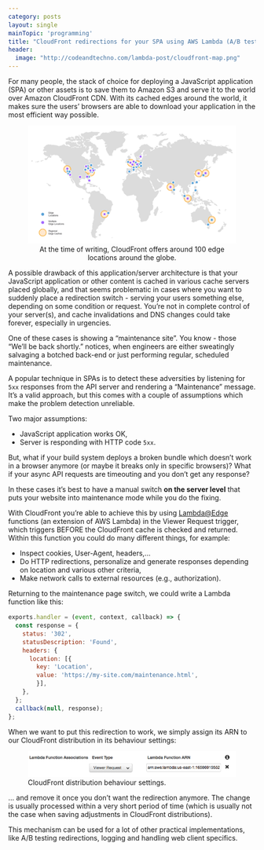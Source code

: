 ```yaml
---
category: posts
layout: single
mainTopic: 'programming'
title: "CloudFront redirections for your SPA using AWS Lambda (A/B testing, maintenance page)"
header:
  image: "http://codeandtechno.com/lambda-post/cloudfront-map.png"
---
```


For many people, the stack of choice for deploying a JavaScript application (SPA) or other assets is to save them to Amazon S3 and serve it to the world over Amazon CloudFront CDN. With its cached edges around the world, it makes sure the users’ browsers are able to download your application in the most efficient way possible.

<figure>
    <a href="/images/lambda-post/cloudfront-map.png"><img src="/images/lambda-post/cloudfront-map.png"></a>
    <center>
    <figcaption>At the time of writing, CloudFront offers around 100 edge locations around the globe.</figcaption></center>
</figure>

A possible drawback of this application/server architecture is that your JavaScript application or other content is cached in various cache servers placed globally, and that seems problematic in cases where you want to suddenly place a redirection switch - serving your users something else, depending on some condition or request. You’re not in complete control of your server(s), and cache invalidations and DNS changes could take forever, especially in urgencies.

One of these cases is showing a “maintenance site”. You know - those “We’ll be back shortly.” notices, when engineers are either sweatingly salvaging a botched back-end or just performing regular, scheduled maintenance.

A popular technique in SPAs is to detect these adversities by listening for `5xx` responses from the API server and rendering a “Maintenance” message. It’s a valid approach, but this comes with a couple of assumptions which make the problem detection unreliable.

 Two major assumptions:

- JavaScript application works OK,
- Server is responding with HTTP code `5xx`.

But, what if your build system deploys a broken bundle which doesn’t work in a browser anymore (or maybe it breaks only in specific browsers)? What if your async API requests are timeouting and you don’t get any response?

In these cases it’s best to have a manual switch **on the server level** that puts your website into maintenance mode while you do the fixing.

With CloudFront you’re able to achieve this by using [Lambda@Edge](http://docs.aws.amazon.com/lambda/latest/dg/lambda-edge.html) functions (an extension of AWS Lambda) in the Viewer Request trigger, which triggers BEFORE the CloudFront cache is checked and returned. Within this function you could do many different things, for example:

- Inspect cookies, User-Agent, headers,...
- Do HTTP redirections, personalize and generate responses depending on location and various other criteria,
- Make network calls to external resources (e.g., authorization).

Returning to the maintenance page switch, we could write a Lambda function like this:

```javascript
exports.handler = (event, context, callback) => {
  const response = {
    status: '302',
    statusDescription: 'Found',
    headers: {
      location: [{
        key: 'Location',
        value: 'https://my-site.com/maintenance.html',
        }],
    },
  };
  callback(null, response);
};
```

When we want to put this redirection to work, we simply assign its ARN to our CloudFront distribution in its behaviour settings:

<figure>
    <a href="/images/lambda-post/cloudfront-lambda-redirect.png"><img src="/images/lambda-post/cloudfront-lambda-redirect.png"></a>
    <figcaption>CloudFront distribution behaviour settings.</figcaption>
</figure>

… and remove it once you don’t want the redirection anymore. The change is usually processed within a very short period of time (which is usually not the case when saving adjustments in CloudFront distributions).

This mechanism can be used for a lot of other practical implementations, like A/B testing redirections, logging and handling web client specifics.
